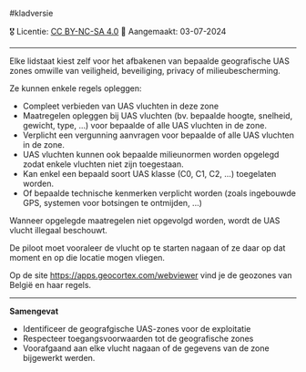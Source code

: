 #kladversie

🎖️ Licentie: [CC BY-NC-SA 4.0](https://creativecommons.org/licenses/by-nc-sa/4.0/)
📅 Aangemaakt: 03-07-2024

---
Elke lidstaat kiest zelf voor het afbakenen van bepaalde geografische UAS zones omwille van veiligheid, beveiliging, privacy of milieubescherming.

Ze kunnen enkele regels opleggen:
* Compleet verbieden van UAS vluchten in deze zone
* Maatregelen opleggen bij UAS vluchten (bv. bepaalde hoogte, snelheid, gewicht, type, ...) voor bepaalde of alle UAS vluchten in de zone.
* Verplicht een vergunning aanvragen voor bepaalde of alle UAS vluchten in de zone.
* UAS vluchten kunnen ook bepaalde milieunormen worden opgelegd zodat enkele vluchten niet zijn toegestaan.
* Kan enkel een bepaald soort UAS klasse (C0, C1, C2, ...) toegelaten worden.
* Of bepaalde technische kenmerken verplicht worden (zoals ingebouwde GPS, systemen voor botsingen te ontmijden, ...)

Wanneer opgelegde maatregelen niet opgevolgd worden, wordt de UAS vlucht illegaal beschouwt.

De piloot moet vooraleer de vlucht op te starten nagaan of ze daar op dat moment en op die locatie mogen vliegen.

Op de site https://apps.geocortex.com/webviewer vind je de geozones van België en haar regels.

---
**Samengevat**
- Identificeer de geografgische UAS-zones voor de exploitatie
- Respecteer toegangsvoorwaarden tot de geografische zones
- Voorafgaand aan elke vlucht nagaan of de gegevens van de zone bijgewerkt werden.
